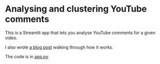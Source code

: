 # Analysing and clustering YouTube comments

This is a Streamlit app that lets you analyse YouTube comments for a given video.

I also wrote [a blog post](https://www.markhneedham.com/blog/2024/02/27/clustering-youtube-comments-ollama-embeddings-nomic/) walking through how it works. 

The code is in [app.py](app.py)
